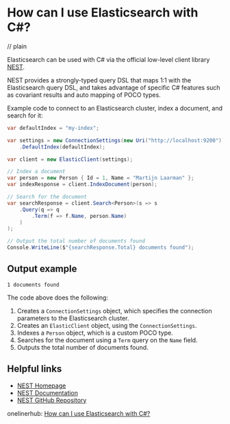 # How can I use Elasticsearch with C#?
// plain

Elasticsearch can be used with C# via the official low-level client library [NEST](https://www.elastic.co/guide/en/elasticsearch/client/net-api/current/introduction.html).

NEST provides a strongly-typed query DSL that maps 1:1 with the Elasticsearch query DSL, and takes advantage of specific C# features such as covariant results and auto mapping of POCO types.

Example code to connect to an Elasticsearch cluster, index a document, and search for it:

```csharp
var defaultIndex = "my-index";

var settings = new ConnectionSettings(new Uri("http://localhost:9200"))
    .DefaultIndex(defaultIndex);

var client = new ElasticClient(settings);

// Index a document
var person = new Person { Id = 1, Name = "Martijn Laarman" };
var indexResponse = client.IndexDocument(person);

// Search for the document
var searchResponse = client.Search<Person>(s => s
    .Query(q => q
        .Term(f => f.Name, person.Name)
    )
);

// Output the total number of documents found
Console.WriteLine($"{searchResponse.Total} documents found");
```

## Output example

```
1 documents found
```

The code above does the following:
1. Creates a `ConnectionSettings` object, which specifies the connection parameters to the Elasticsearch cluster.
2. Creates an `ElasticClient` object, using the `ConnectionSettings`.
3. Indexes a `Person` object, which is a custom POCO type.
4. Searches for the document using a `Term` query on the `Name` field.
5. Outputs the total number of documents found.

## Helpful links
- [NEST Homepage](https://www.elastic.co/guide/en/elasticsearch/client/net-api/current/introduction.html)
- [NEST Documentation](https://www.elastic.co/guide/en/elasticsearch/client/net-api/current/index.html)
- [NEST GitHub Repository](https://github.com/elastic/elasticsearch-net)

onelinerhub: [How can I use Elasticsearch with C#?](https://onelinerhub.com/elasticsearch/how-can-i-use-elasticsearch-with-c-)